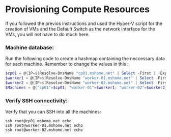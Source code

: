 # Provisioning Compute Resources
If you followed the previos instructions and used the Hyper-V script for the creation of VMs and the Default Switch as the network interface for the VMs, you will not have to do much here.

### Machine database:

   Run the following code to create a hashmap containing the neccessary data for each machine. Remember to change the values in this :
   ```powershell
   $cp01 = @{IP=$(Resolve-DnsName "cp01.mshome.net" | Select -First 1 -ExpandProperty IPAddress);DNS="cp01.mshome.net";Hostname="cp01";PodSubnet=$null}
   $worker1 = @{IP=$(Resolve-DnsName "worker-01.mshome.net" | Select -First 1 -ExpandProperty IPAddress);DNS="worker-01.mshome.net";Hostname="worker-01";PodSubnet="10.200.0.0/24"}
   $worker2 = @{IP=$(Resolve-DnsName "worker-02.mshome.net" | Select -First 1 -ExpandProperty IPAddress);DNS="worker-02.mshome.net";Hostname="worker-02";PodSubnet="10.200.1.0/24"}
   $Machines = @{"cp01"=$cp01; "worker-01"=$worker1; "worker-02"=$worker2}
   ```

### Verify SSH connectivity:

   Verify that you can SSH into all the machines:
   ```
   ssh root@cp01.mshome.net echo
   ssh root@worker-01.mshome.net echo
   ssh root@worker-02.mshome.net echo
   ```
